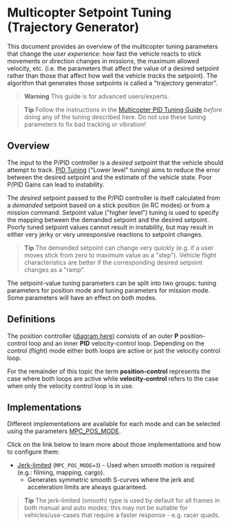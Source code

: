 # Multicopter Setpoint Tuning (Trajectory Generator)

This document provides an overview of the multicopter tuning parameters that change the *user experience*: how fast the vehicle reacts to stick movements or direction changes in missions, the maximum allowed velocity, etc. (i.e. the parameters that affect the value of a desired setpoint rather than those that affect how well the vehicle *tracks* the setpoint).
The algorithm that generates those setpoints is called a "trajectory generator".

> **Warning** This guide is for advanced users/experts.

<span></span>
> **Tip** Follow the instructions in the [Multicopter PID Tuning Guide](../config_mc/pid_tuning_guide_multicopter.md) *before* doing any of the tuning described here.
  Do not use these tuning parameters to fix bad tracking or vibration!

## Overview

The input to the P/PID controller is a *desired setpoint* that the vehicle should attempt to track.
[PID Tuning](../config_mc/pid_tuning_guide_multicopter.md) ("Lower level" tuning) aims to reduce the error between the desired setpoint and the estimate of the vehicle state.
Poor P/PID Gains can lead to instability.

The *desired* setpoint passed to the P/PID controller is itself calculated from a *demanded* setpoint based on a stick position (in RC modes) or from a mission command.
Setpoint value ("higher level") tuning is used to specify the mapping between the demanded setpoint and the desired setpoint.
Poorly tuned setpoint values cannot result in instability, but may result in either very jerky or very unresponsive reactions to setpoint changes.

> **Tip** The demanded setpoint can change very quickly (e.g. if a user moves stick from zero to maximum value as a "step").
  Vehicle flight characteristics are better if the corresponding desired setpoint changes as a "ramp".

The setpoint-value tuning parameters can be split into two groups: tuning parameters for position mode and tuning parameters for mission mode.
Some parameters will have an effect on both modes.

## Definitions

The position controller ([diagram here](https://dev.px4.io/master/en/flight_stack/controller_diagrams.html#multicopter-position-controller)) consists of an outer **P** position-control loop and an inner **PID** velocity-control loop.
Depending on the control (flight) mode either both loops are active or just the velocity control loop.

For the remainder of this topic the term **position-control** represents the case where both loops are active while **velocity-control** refers to the case when only the velocity control loop is in use.

## Implementations

Different implementations are available for each mode and can be selected using the parameters [MPC_POS_MODE](../advanced_config/parameter_reference.md#MPC_POS_MODE).

Click on the link below to learn more about those implementations and how to configure them:

- [Jerk-limited](../config_mc/mc_jerk_limited_type_trajectory.md) (`MPC_POS_MODE=3`) - Used when smooth motion is required (e.g.: filming, mapping, cargo).
  - Generates symmetric smooth S-curves where the jerk and acceleration limits are always guaranteed.

> **Tip** The jerk-limited (smooth) type is used by default for all frames in both manual and auto modes; this may not be suitable for vehicles/use-cases that require a faster response - e.g. racer quads. 
